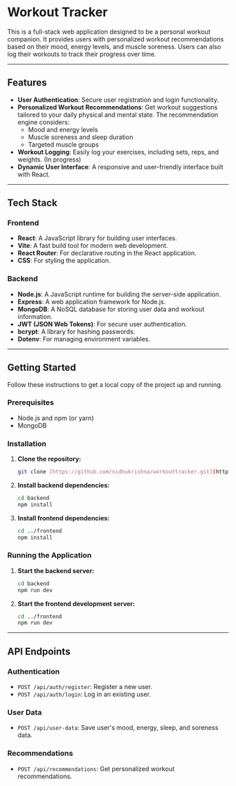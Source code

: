 # Workout Tracker

This is a full-stack web application designed to be a personal workout companion. It provides users with personalized workout recommendations based on their mood, energy levels, and muscle soreness. Users can also log their workouts to track their progress over time.

---

## Features

* **User Authentication**: Secure user registration and login functionality.
* **Personalized Workout Recommendations**: Get workout suggestions tailored to your daily physical and mental state. The recommendation engine considers:
    * Mood and energy levels
    * Muscle soreness and sleep duration
    * Targeted muscle groups
* **Workout Logging**: Easily log your exercises, including sets, reps, and weights. (In progress)
* **Dynamic User Interface**: A responsive and user-friendly interface built with React.

---

## Tech Stack

### Frontend

* **React**: A JavaScript library for building user interfaces.
* **Vite**: A fast build tool for modern web development.
* **React Router**: For declarative routing in the React application.
* **CSS**: For styling the application.

### Backend

* **Node.js**: A JavaScript runtime for building the server-side application.
* **Express**: A web application framework for Node.js.
* **MongoDB**: A NoSQL database for storing user data and workout information.
* **JWT (JSON Web Tokens)**: For secure user authentication.
* **bcrypt**: A library for hashing passwords.
* **Dotenv**: For managing environment variables.

---

## Getting Started

Follow these instructions to get a local copy of the project up and running.

### Prerequisites

* Node.js and npm (or yarn)
* MongoDB

### Installation

1.  **Clone the repository:**
    ```bash
    git clone [https://github.com/nidhukrishna/workouttracker.git](https://github.com/nidhukrishna/workouttracker.git)
    ```
2.  **Install backend dependencies:**
    ```bash
    cd backend
    npm install
    ```
3.  **Install frontend dependencies:**
    ```bash
    cd ../frontend
    npm install
    ```

### Running the Application

1.  **Start the backend server:**
    ```bash
    cd backend
    npm run dev
    ```
2.  **Start the frontend development server:**
    ```bash
    cd ../frontend
    npm run dev
    ```

---

## API Endpoints

### Authentication

* `POST /api/auth/register`: Register a new user.
* `POST /api/auth/login`: Log in an existing user.

### User Data

* `POST /api/user-data`: Save user's mood, energy, sleep, and soreness data.

### Recommendations

* `POST /api/recommendations`: Get personalized workout recommendations.

